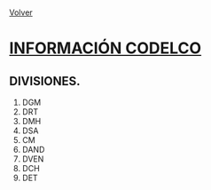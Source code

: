 <link rel="stylesheet" type="text/css" href="/styles.css">
<br>

[Volver](/codelco/codelco.md)
<br>

# <u>INFORMACIÓN CODELCO</u>

## DIVISIONES.

1. DGM
2. DRT
3. DMH
4. DSA
5. CM
6. DAND
7. DVEN
8. DCH
9. DET